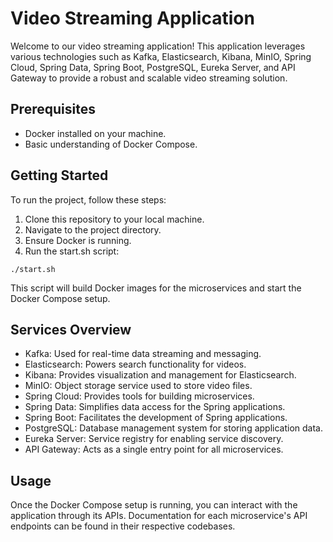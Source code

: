 <!DOCTYPE html>
<html lang="en">



<body>

  <h1>Video Streaming Application</h1>

  <p>Welcome to our video streaming application! This application leverages various technologies such as Kafka, Elasticsearch, Kibana, MinIO, Spring Cloud, Spring Data, Spring Boot, PostgreSQL, Eureka Server, and API Gateway to provide a robust and scalable video streaming solution.</p>

  <h2>Prerequisites</h2>

  <ul>
    <li>Docker installed on your machine.</li>
    <li>Basic understanding of Docker Compose.</li>
  </ul>

  <h2>Getting Started</h2>

  <p>To run the project, follow these steps:</p>

  <ol>
    <li>Clone this repository to your local machine.</li>
    <li>Navigate to the project directory.</li>
    <li>Ensure Docker is running.</li>
    <li>Run the start.sh script:</li>
  </ol>

  <pre><code>./start.sh</code></pre>

  <p>This script will build Docker images for the microservices and start the Docker Compose setup.</p>

  <h2>Services Overview</h2>

  <ul>
    <li>Kafka: Used for real-time data streaming and messaging.</li>
    <li>Elasticsearch: Powers search functionality for videos.</li>
    <li>Kibana: Provides visualization and management for Elasticsearch.</li>
    <li>MinIO: Object storage service used to store video files.</li>
    <li>Spring Cloud: Provides tools for building microservices.</li>
    <li>Spring Data: Simplifies data access for the Spring applications.</li>
    <li>Spring Boot: Facilitates the development of Spring applications.</li>
    <li>PostgreSQL: Database management system for storing application data.</li>
    <li>Eureka Server: Service registry for enabling service discovery.</li>
    <li>API Gateway: Acts as a single entry point for all microservices.</li>
  </ul>

  <h2>Usage</h2>

  <p>Once the Docker Compose setup is running, you can interact with the application through its APIs. Documentation for each microservice's API endpoints can be found in their respective codebases.</p>

</body>

</html>
